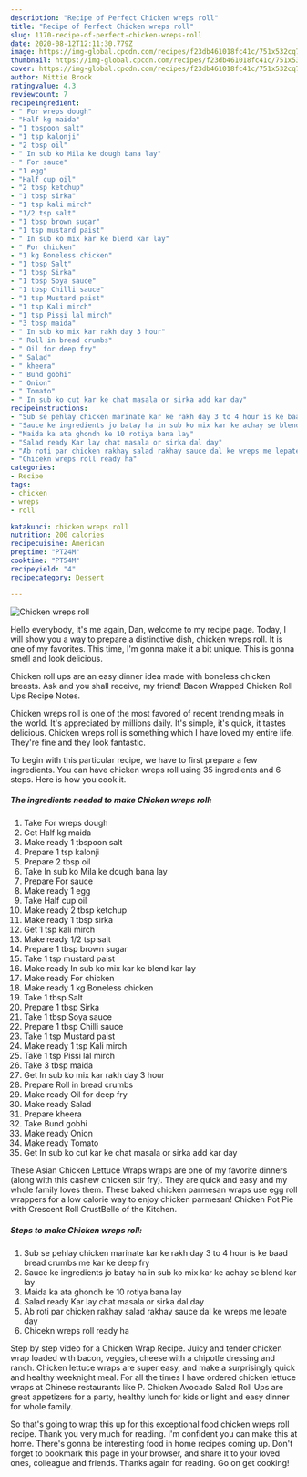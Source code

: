 ```yaml
---
description: "Recipe of Perfect Chicken wreps roll"
title: "Recipe of Perfect Chicken wreps roll"
slug: 1170-recipe-of-perfect-chicken-wreps-roll
date: 2020-08-12T12:11:30.779Z
image: https://img-global.cpcdn.com/recipes/f23db461018fc41c/751x532cq70/chicken-wreps-roll-recipe-main-photo.jpg
thumbnail: https://img-global.cpcdn.com/recipes/f23db461018fc41c/751x532cq70/chicken-wreps-roll-recipe-main-photo.jpg
cover: https://img-global.cpcdn.com/recipes/f23db461018fc41c/751x532cq70/chicken-wreps-roll-recipe-main-photo.jpg
author: Mittie Brock
ratingvalue: 4.3
reviewcount: 7
recipeingredient:
- " For wreps dough"
- "Half kg maida"
- "1 tbspoon salt"
- "1 tsp kalonji"
- "2 tbsp oil"
- " In sub ko Mila ke dough bana lay"
- " For sauce"
- "1 egg"
- "Half cup oil"
- "2 tbsp ketchup"
- "1 tbsp sirka"
- "1 tsp kali mirch"
- "1/2 tsp salt"
- "1 tbsp brown sugar"
- "1 tsp mustard paist"
- " In sub ko mix kar ke blend kar lay"
- " For chicken"
- "1 kg Boneless chicken"
- "1 tbsp Salt"
- "1 tbsp Sirka"
- "1 tbsp Soya sauce"
- "1 tbsp Chilli sauce"
- "1 tsp Mustard paist"
- "1 tsp Kali mirch"
- "1 tsp Pissi lal mirch"
- "3 tbsp maida"
- " In sub ko mix kar rakh day 3 hour"
- " Roll in bread crumbs"
- " Oil for deep fry"
- " Salad"
- " kheera"
- " Bund gobhi"
- " Onion"
- " Tomato"
- " In sub ko cut kar ke chat masala or sirka add kar day"
recipeinstructions:
- "Sub se pehlay chicken marinate kar ke rakh day 3 to 4 hour is ke baad bread crumbs me kar ke deep fry"
- "Sauce ke ingredients jo batay ha in sub ko mix kar ke achay se blend kar lay"
- "Maida ka ata ghondh ke 10 rotiya bana lay"
- "Salad ready Kar lay chat masala or sirka dal day"
- "Ab roti par chicken rakhay salad rakhay sauce dal ke wreps me lepate day"
- "Chicekn wreps roll ready ha"
categories:
- Recipe
tags:
- chicken
- wreps
- roll

katakunci: chicken wreps roll 
nutrition: 200 calories
recipecuisine: American
preptime: "PT24M"
cooktime: "PT54M"
recipeyield: "4"
recipecategory: Dessert

---
```



![Chicken wreps roll](https://img-global.cpcdn.com/recipes/f23db461018fc41c/751x532cq70/chicken-wreps-roll-recipe-main-photo.jpg)

Hello everybody, it's me again, Dan, welcome to my recipe page. Today, I will show you a way to prepare a distinctive dish, chicken wreps roll. It is one of my favorites. This time, I'm gonna make it a bit unique. This is gonna smell and look delicious.

Chicken roll ups are an easy dinner idea made with boneless chicken breasts. Ask and you shall receive, my friend! Bacon Wrapped Chicken Roll Ups Recipe Notes.

Chicken wreps roll is one of the most favored of recent trending meals in the world. It's appreciated by millions daily. It's simple, it's quick, it tastes delicious. Chicken wreps roll is something which I have loved my entire life. They're fine and they look fantastic.


To begin with this particular recipe, we have to first prepare a few ingredients. You can have chicken wreps roll using 35 ingredients and 6 steps. Here is how you cook it.

<!--inarticleads1-->

##### The ingredients needed to make Chicken wreps roll:

1. Take  For wreps dough
1. Get Half kg maida
1. Make ready 1 tbspoon salt
1. Prepare 1 tsp kalonji
1. Prepare 2 tbsp oil
1. Take  In sub ko Mila ke dough bana lay
1. Prepare  For sauce
1. Make ready 1 egg
1. Take Half cup oil
1. Make ready 2 tbsp ketchup
1. Make ready 1 tbsp sirka
1. Get 1 tsp kali mirch
1. Make ready 1/2 tsp salt
1. Prepare 1 tbsp brown sugar
1. Take 1 tsp mustard paist
1. Make ready  In sub ko mix kar ke blend kar lay
1. Make ready  For chicken
1. Make ready 1 kg Boneless chicken
1. Take 1 tbsp Salt
1. Prepare 1 tbsp Sirka
1. Take 1 tbsp Soya sauce
1. Prepare 1 tbsp Chilli sauce
1. Take 1 tsp Mustard paist
1. Make ready 1 tsp Kali mirch
1. Take 1 tsp Pissi lal mirch
1. Take 3 tbsp maida
1. Get  In sub ko mix kar rakh day 3 hour
1. Prepare  Roll in bread crumbs
1. Make ready  Oil for deep fry
1. Make ready  Salad
1. Prepare  kheera
1. Take  Bund gobhi
1. Make ready  Onion
1. Make ready  Tomato
1. Get  In sub ko cut kar ke chat masala or sirka add kar day


These Asian Chicken Lettuce Wraps wraps are one of my favorite dinners (along with this cashew chicken stir fry). They are quick and easy and my whole family loves them. These baked chicken parmesan wraps use egg roll wrappers for a low calorie way to enjoy chicken parmesan! Chicken Pot Pie with Crescent Roll CrustBelle of the Kitchen. 

<!--inarticleads2-->

##### Steps to make Chicken wreps roll:

1. Sub se pehlay chicken marinate kar ke rakh day 3 to 4 hour is ke baad bread crumbs me kar ke deep fry
1. Sauce ke ingredients jo batay ha in sub ko mix kar ke achay se blend kar lay
1. Maida ka ata ghondh ke 10 rotiya bana lay
1. Salad ready Kar lay chat masala or sirka dal day
1. Ab roti par chicken rakhay salad rakhay sauce dal ke wreps me lepate day
1. Chicekn wreps roll ready ha


Step by step video for a Chicken Wrap Recipe. Juicy and tender chicken wrap loaded with bacon, veggies, cheese with a chipotle dressing and ranch. Chicken lettuce wraps are super easy, and make a surprisingly quick and healthy weeknight meal. For all the times I have ordered chicken lettuce wraps at Chinese restaurants like P. Chicken Avocado Salad Roll Ups are great appetizers for a party, healthy lunch for kids or light and easy dinner for whole family. 

So that's going to wrap this up for this exceptional food chicken wreps roll recipe. Thank you very much for reading. I'm confident you can make this at home. There's gonna be interesting food in home recipes coming up. Don't forget to bookmark this page in your browser, and share it to your loved ones, colleague and friends. Thanks again for reading. Go on get cooking!

